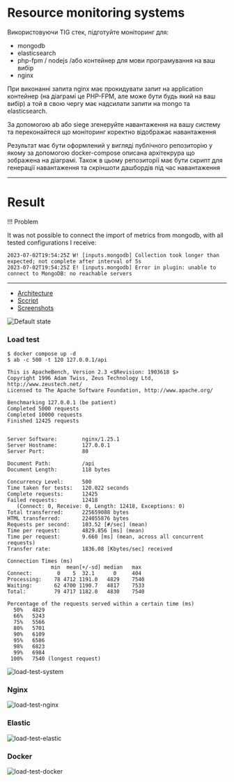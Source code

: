 # Resource monitoring systems

Використовуючи TIG стек, підготуйте моніторинг для:

- mongodb
- elasticsearch
- php-fpm / nodejs /або контейнер для мови програмування на ваш вибір
- nginx

При виконанні запита nginx має прокидувати запит на application контейнер (на діаграмі це PHP-FPM, але може бути будь який на ваш вибір) а той в свою чергу має надсилати запити на mongo та elasticsearch.

За допомогою ab або siege згенеруйте навантаження на вашу систему та переконайтеся що моніторинг коректно відображає навантаження

Результат має бути оформлений у вигляді публічного репозиторію у якому за допомогою docker-compose описана архітекрура що зображена на діаграмі. Також в цьому репозиторії має бути скрипт для генерації навантаження та скріншоти дашбордів під час навантаження

---

# Result

!!! Problem

It was not possible to connect the import of metrics from mongodb, with all tested configurations I receive:

```
2023-07-02T19:54:25Z W! [inputs.mongodb] Collection took longer than expected; not complete after interval of 5s
2023-07-02T19:54:25Z E! [inputs.mongodb] Error in plugin: unable to connect to MongoDB: no reachable servers
```

---

- [Architecture](./docker-compose.yaml)
- [Sccript](./load_test.sh)
- [Screenshots](./assets)

![Default state](./assets/default_state.png)

### Load test

```shell
$ docker compose up -d
$ ab -c 500 -t 120 127.0.0.1/api

This is ApacheBench, Version 2.3 <$Revision: 1903618 $>
Copyright 1996 Adam Twiss, Zeus Technology Ltd, http://www.zeustech.net/
Licensed to The Apache Software Foundation, http://www.apache.org/

Benchmarking 127.0.0.1 (be patient)
Completed 5000 requests
Completed 10000 requests
Finished 12425 requests


Server Software:        nginx/1.25.1
Server Hostname:        127.0.0.1
Server Port:            80

Document Path:          /api
Document Length:        118 bytes

Concurrency Level:      500
Time taken for tests:   120.022 seconds
Complete requests:      12425
Failed requests:        12418
   (Connect: 0, Receive: 0, Length: 12418, Exceptions: 0)
Total transferred:      225659088 bytes
HTML transferred:       224055876 bytes
Requests per second:    103.52 [#/sec] (mean)
Time per request:       4829.856 [ms] (mean)
Time per request:       9.660 [ms] (mean, across all concurrent requests)
Transfer rate:          1836.08 [Kbytes/sec] received

Connection Times (ms)
              min  mean[+/-sd] median   max
Connect:        0    5  32.1      0     404
Processing:    78 4712 1191.0   4829    7540
Waiting:       62 4700 1190.7   4817    7533
Total:         79 4717 1182.0   4830    7540

Percentage of the requests served within a certain time (ms)
  50%   4829
  66%   5243
  75%   5566
  80%   5701
  90%   6109
  95%   6586
  98%   6823
  99%   6984
 100%   7540 (longest request)
```

![load-test-system](./assets/load-test-system.png)

### Nginx

![load-test-nginx](./assets/load-test-nginx.png)

### Elastic

![load-test-elastic](./assets/load-test-elastic.png)

### Docker

![load-test-docker](./assets/load-test-docker.png)
